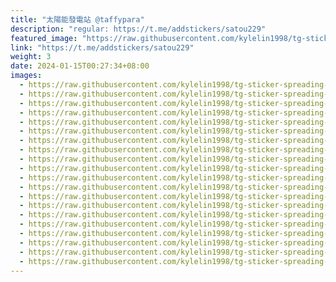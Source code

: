 ```yaml
---
title: "太陽能發電站 @taffypara"
description: "regular: https://t.me/addstickers/satou229"
featured_image: "https://raw.githubusercontent.com/kylelin1998/tg-sticker-spreading-worldwide-images/main/img/7a32ad48-1a8f-41ca-889c-56889d27ee04.jpg"
link: "https://t.me/addstickers/satou229"
weight: 3
date: 2024-01-15T00:27:34+08:00
images:
  - https://raw.githubusercontent.com/kylelin1998/tg-sticker-spreading-worldwide-images/main/img/7a32ad48-1a8f-41ca-889c-56889d27ee04.jpg
  - https://raw.githubusercontent.com/kylelin1998/tg-sticker-spreading-worldwide-images/main/img/507c8166-6ca5-4e31-9338-044d4154676d.jpg
  - https://raw.githubusercontent.com/kylelin1998/tg-sticker-spreading-worldwide-images/main/img/87bee884-52b8-4060-b088-1b7479674a45.jpg
  - https://raw.githubusercontent.com/kylelin1998/tg-sticker-spreading-worldwide-images/main/img/f0fb6e22-2604-4a68-ba45-7db7f7b6f892.jpg
  - https://raw.githubusercontent.com/kylelin1998/tg-sticker-spreading-worldwide-images/main/img/c41760dc-0221-4935-80a9-42f9b60ce752.jpg
  - https://raw.githubusercontent.com/kylelin1998/tg-sticker-spreading-worldwide-images/main/img/8b786633-6edc-4d6b-9041-36d515583e25.jpg
  - https://raw.githubusercontent.com/kylelin1998/tg-sticker-spreading-worldwide-images/main/img/e99153c8-49ef-46e9-81c7-caaff9229f36.jpg
  - https://raw.githubusercontent.com/kylelin1998/tg-sticker-spreading-worldwide-images/main/img/963f63ce-4c61-48db-aba8-d3b6119a5d0d.jpg
  - https://raw.githubusercontent.com/kylelin1998/tg-sticker-spreading-worldwide-images/main/img/64d81777-cf2a-44f4-8392-591ca99da9c2.jpg
  - https://raw.githubusercontent.com/kylelin1998/tg-sticker-spreading-worldwide-images/main/img/0c3176c8-dc60-4ca5-a1f1-bb4ada7e97c2.jpg
  - https://raw.githubusercontent.com/kylelin1998/tg-sticker-spreading-worldwide-images/main/img/e5152eec-e634-48bc-83c2-4c85994e98af.jpg
  - https://raw.githubusercontent.com/kylelin1998/tg-sticker-spreading-worldwide-images/main/img/447afc6b-55ad-41fd-88b7-d27e3b6da838.jpg
  - https://raw.githubusercontent.com/kylelin1998/tg-sticker-spreading-worldwide-images/main/img/268a3030-34fc-46b9-8332-b679e78a6500.jpg
  - https://raw.githubusercontent.com/kylelin1998/tg-sticker-spreading-worldwide-images/main/img/66eb5c6f-a35f-4443-a697-fbe70782b4cf.jpg
  - https://raw.githubusercontent.com/kylelin1998/tg-sticker-spreading-worldwide-images/main/img/d9e23c2f-ff36-4428-806d-d51ed23d6ccf.jpg
  - https://raw.githubusercontent.com/kylelin1998/tg-sticker-spreading-worldwide-images/main/img/2e50cf73-8843-4fc6-aa88-e949341620ce.jpg
  - https://raw.githubusercontent.com/kylelin1998/tg-sticker-spreading-worldwide-images/main/img/1a91563f-e6e4-43f5-910b-6d0bb3ec0fed.jpg
  - https://raw.githubusercontent.com/kylelin1998/tg-sticker-spreading-worldwide-images/main/img/80cb7e15-e7f2-41ff-a53d-e46ec3c7533f.jpg
  - https://raw.githubusercontent.com/kylelin1998/tg-sticker-spreading-worldwide-images/main/img/b9db551b-2c64-4b68-86d7-b2cdd4f6c103.jpg
  - https://raw.githubusercontent.com/kylelin1998/tg-sticker-spreading-worldwide-images/main/img/9a89f383-f072-48d8-89aa-bb5e95909128.jpg
---
```

